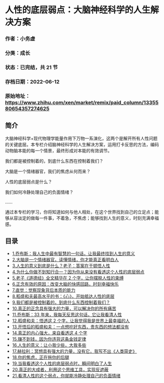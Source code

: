 # 人性的底层弱点：大脑神经科学的人生解决方案

### 作者：小务虚

### 分类：成长

### 状态：已完结，共 21 节

### 存档日期：2022-06-12

### 原始地址：https://www.zhihu.com/xen/market/remix/paid_column/1335580654357274625


## 简介
大脑神经科学+现代物理学能量作用下万物一系演化，这两个是解开所有人性问题的关键底层。本专栏介绍脑神经科学的人生解决方案，运用打卡反思的方法，编码动物脑本能的每一个情景，最终形成对本能的有效调节。


我们都是被控制着的，到底什么东西在控制着我们？


大脑是一个情绪器官，我们的焦虑从何而来？


人性的底层弱点是什么？


我们如何冷静处理自己的负面情绪？


......


通过本专栏的学习，你将知道如何与他人相处，在这个世界找到自己的立足点；能够从容淡定的做每一件事，不着急，不焦虑；能够找到人生的意义，时刻充满幸福感。




## 目录
- [1.乔布斯：我人生中最有智慧的一句话，让我最终找到人生的意义](1.乔布斯：我人生中最有智慧的一句话，让我最终找到人生的意义.md)<!-- 2021-01-21 11:08 -->
- [2.大脑是一个情绪器官，读懂情绪，你才能真正看明白人](2.大脑是一个情绪器官，读懂情绪，你才能真正看明白人.md)<!-- 2021-01-21 11:10 -->
- [3.人生的意义到底是什么？老子：答案在于顿悟人性](3.人生的意义到底是什么？老子：答案在于顿悟人性.md)<!-- 2021-01-21 11:12 -->
- [4.为什么你做不到知行合一？因为你从来没有看透这个人性的底层弱点](4.为什么你做不到知行合一？因为你从来没有看透这个人性的底层弱点.md)<!-- 2021-01-21 11:14 -->
- [5.老子《道德经》全文精华在 2 个字，让你摆脱人性的束缚](5.老子《道德经》全文精华在%202%20个字，让你摆脱人性的束缚.md)<!-- 2021-01-21 11:15 -->
- [6.正念有效的原因：改变大脑的快感回路，时刻幸福快乐](6.正念有效的原因：改变大脑的快感回路，时刻幸福快乐.md)<!-- 2021-01-21 11:16 -->
- [7.直觉：觉察现象背后本质的能力](7.直觉：觉察现象背后本质的能力.md)<!-- 2021-01-21 11:17 -->
- [8.稻盛和夫最高水平的书：《心》，开始抵达人性的底层](8.稻盛和夫最高水平的书：《心》，开始抵达人性的底层.md)<!-- 2021-01-21 11:18 -->
- [9.我们都是被控制着的，到底什么东西控制着我们？](9.我们都是被控制着的，到底什么东西控制着我们？.md)<!-- 2021-01-21 11:19 -->
- [10.真正的正念具有强大的力量，可以解决你的所有痛苦](10.真正的正念具有强大的力量，可以解决你的所有痛苦.md)<!-- 2021-01-21 11:21 -->
- [11.乔布斯：33 年来，我每天反思这句话，它让我看清人性](11.乔布斯：33%20年来，我每天反思这句话，它让我看清人性.md)<!-- 2021-01-21 11:35 -->
- [12.稻盛和夫：悟透这 2 个字，让我觉得我是世界上最幸福的人](12.稻盛和夫：悟透这%202%20个字，让我觉得我是世界上最幸福的人.md)<!-- 2021-01-22 02:14 -->
- [13.开悟后的稻盛和夫：一点想吃好东西，贵东西的想法都没有](13.开悟后的稻盛和夫：一点想吃好东西，贵东西的想法都没有.md)<!-- 2021-01-22 02:15 -->
- [14.真正的内心强大，来自看透这 4 个字](14.真正的内心强大，来自看透这%204%20个字.md)<!-- 2021-03-15 09:38 -->
- [15.赚不到钱，因为你违背这条金钱定律](15.赚不到钱，因为你违背这条金钱定律.md)<!-- 2021-01-22 02:18 -->
- [16.人生的意义：让小我少些，大我多些](16.人生的意义：让小我少些，大我多些.md)<!-- 2021-01-22 02:20 -->
- [17.赫拉利：冥想具有强大的力量，没有它，我写不出《人类简史》](17.赫拉利：冥想具有强大的力量，没有它，我写不出《人类简史》.md)<!-- 2021-01-22 02:21 -->
- [18.你的焦虑，正在拖你的后腿](18.你的焦虑，正在拖你的后腿.md)<!-- 2021-01-22 02:22 -->
- [19.当我看透这个人性的底层弱点时，瞬间明白了人生](19.当我看透这个人性的底层弱点时，瞬间明白了人生.md)<!-- 2021-01-22 02:23 -->
- [20.真正的大成者，利用这个思维工具，实现反遮蔽](20.真正的大成者，利用这个思维工具，实现反遮蔽.md)<!-- 2021-01-22 02:24 -->
- [21.看清人性的这个弱点，你就能冷静处理自己的负面情绪](21.看清人性的这个弱点，你就能冷静处理自己的负面情绪.md)<!-- 2021-01-22 02:25 -->
